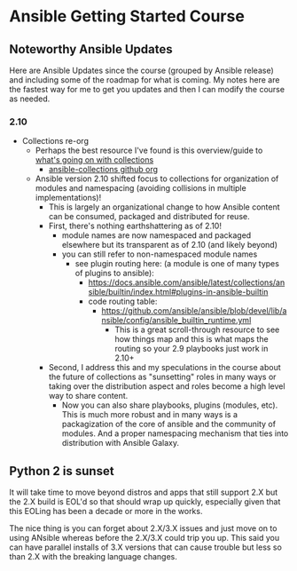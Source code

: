 # Ansible Getting Started Course

## Noteworthy Ansible Updates

Here are Ansible Updates since the course (grouped by Ansible release) and including some of the roadmap for what is coming. My notes here are the fastest way for me to get you updates and then I can modify the course as needed. 

### 2.10

- Collections re-org
  - Perhaps the best resource I've found is this overview/guide to[ what's going on with collections](https://github.com/ansible-collections/overview)
    - [ansible-collections github org](https://github.com/ansible-collections/)
  - Ansible version 2.10 shifted focus to collections for organization of modules and namespacing (avoiding collisions in multiple implementations)!
    - This is largely an organizational change to how Ansible content can be consumed, packaged and distributed for reuse. 
    - First, there's nothing earthshattering as of 2.10!
      - module names are now namespaced and packaged elsewhere but its transparent as of 2.10 (and likely beyond)
      - you can still refer to non-namespaced module names 
        - see plugin routing here: (a module is one of many types of plugins to ansible):
          - https://docs.ansible.com/ansible/latest/collections/ansible/builtin/index.html#plugins-in-ansible-builtin
          - code routing table:
            - https://github.com/ansible/ansible/blob/devel/lib/ansible/config/ansible_builtin_runtime.yml
              - This is a great scroll-through resource to see how things map and this is what maps the routing so your 2.9 playbooks just work in 2.10+
    - Second, I address this and my speculations in the course about the future of collections as "sunsetting" roles in many ways or taking over the distribution aspect and roles become a high level way to share content. 
      - Now you can also share playbooks, plugins (modules, etc). This is much more robust and in many ways is a packagization of the core of ansible and the community of modules. And a proper namespacing mechanism that ties into distribution with Ansible Galaxy. 

## Python 2 is sunset

It will take time to move beyond distros and apps that still support 2.X but the 2.X build is EOL'd so that should wrap up quickly, especially given that this EOLing has been a decade or more in the works.

The nice thing is you can forget about 2.X/3.X issues and just move on to using ANsible whereas before the 2.X/3.X could trip you up. This said you can have parallel installs of 3.X versions that can cause trouble but less so than 2.X with the breaking language changes. 